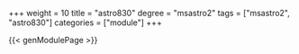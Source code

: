 +++
weight = 10
title = "astro830"
degree = "msastro2"
tags = ["msastro2", "astro830"]
categories = ["module"]
+++

{{< genModulePage >}}
